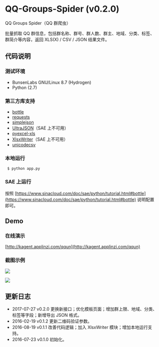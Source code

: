 # QQ-Groups-Spider (v0.2.0)

QQ Groups Spider（QQ 群爬虫）

批量抓取 QQ 群信息，包括群名称、群号、群人数、群主、地域、分类、标签、群简介等内容，返回 XLS(X) / CSV / JSON 结果文件。

## 代码说明

### 测试环境

* BunsenLabs GNU/Linux 8.7 (Hydrogen)
* Python (2.7)

### 第三方库支持

* [bottle](http://bottlepy.org/)
* [requests](http://python-requests.org)
* [simplejson](https://github.com/simplejson/simplejson)
* [UltraJSON](https://github.com/esnme/ultrajson)（SAE 上不可用）
* [pyexcel-xls](https://github.com/pyexcel/pyexcel-xls)
* [XlsxWriter](https://github.com/jmcnamara/XlsxWriter)（SAE 上不可用）
* [unicodecsv](https://github.com/jdunck/python-unicodecsv)


### 本地运行

``` $ python app.py```


### SAE 上运行

按照 [https://www.sinacloud.com/doc/sae/python/tutorial.html#bottle](https://www.sinacloud.com/doc/sae/python/tutorial.html#bottle) 说明配置即可。


## Demo

### 在线演示

[http://kagent.applinzi.com/qqun](http://kagent.applinzi.com/qqun)

### 截图示例


![](https://raw.githubusercontent.com/caspartse/QQ-Groups-Spider/master/screenshots/screenshot_01.jpg)


![](https://raw.githubusercontent.com/caspartse/QQ-Groups-Spider/master/screenshots/screenshot_02.jpg)

## 更新日志

* 2017-07-27  v0.2.0 更换新接口；优化模板页面；增加群上限、地域、分类、标签等字段；新增导出 JSON 格式。
* 2016-02-19  v0.1.2 更新二维码验证参数。
* 2016-08-19  v0.1.1 改善代码逻辑；加入 XlsxWriter 模块；增加本地运行支持。
* 2016-07-23  v0.1.0 初始化。
